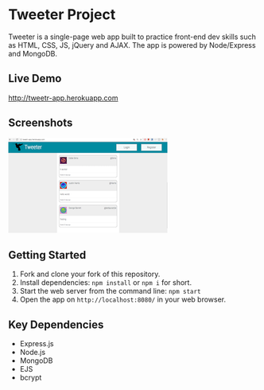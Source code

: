 # Tweeter Project
Tweeter is a single-page web app built to practice front-end dev skills such as HTML, CSS, JS, jQuery and AJAX. The app is powered by Node/Express and MongoDB.

## Live Demo
http://tweetr-app.herokuapp.com

## Screenshots
[![alt text](https://raw.githubusercontent.com/1andee/tweetr/master/docs/index_thumb.png "tooltip")](https://raw.githubusercontent.com/1andee/tweetr/master/docs/index.png)

## Getting Started
1. Fork and clone your fork of this repository.
2. Install dependencies: `npm install` or `npm i` for short.
3. Start the web server from the command line: `npm start`
4. Open the app on `http://localhost:8080/` in your web browser.

## Key Dependencies
- Express.js
- Node.js
- MongoDB
- EJS
- bcrypt
